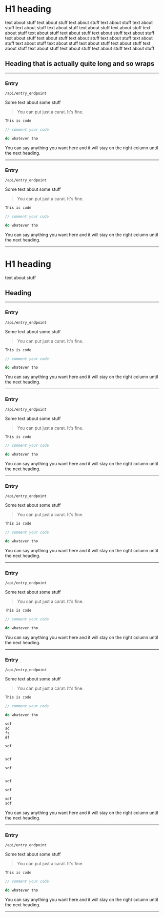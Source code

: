 # H1 heading

text about stuff text about stuff text about stuff text about stuff text about stuff text about stuff text about stuff text about stuff text about stuff text about stuff text about stuff text about stuff text about stuff text about stuff text about stuff text about stuff text about stuff text about stuff text about stuff text about stuff text about stuff text about stuff text about stuff text about stuff text about stuff text about stuff text about stuff text about stuff 

## Heading that is actually quite long and so wraps

---

### Entry

`/api/entry_endpoint`

Some text about some stuff


> You can put just a carat. It's fine.

```javascript
This is code

// comment your code

do whatever tho

```

You can say anything you want here and it will stay on the right column until the next heading.

---

### Entry

`/api/entry_endpoint`

Some text about some stuff


> You can put just a carat. It's fine.

```javascript
This is code

// comment your code

do whatever tho

```

You can say anything you want here and it will stay on the right column until the next heading.

---

# H1 heading

text about stuff

## Heading

---

### Entry

`/api/entry_endpoint`

Some text about some stuff


> You can put just a carat. It's fine.

```javascript
This is code

// comment your code

do whatever tho

```

You can say anything you want here and it will stay on the right column until the next heading.

---

### Entry

`/api/entry_endpoint`

Some text about some stuff


> You can put just a carat. It's fine.

```javascript
This is code

// comment your code

do whatever tho

```

You can say anything you want here and it will stay on the right column until the next heading.

---

### Entry

`/api/entry_endpoint`

Some text about some stuff


> You can put just a carat. It's fine.

```javascript
This is code

// comment your code

do whatever tho

```

You can say anything you want here and it will stay on the right column until the next heading.

---

### Entry

`/api/entry_endpoint`

Some text about some stuff


> You can put just a carat. It's fine.

```javascript
This is code

// comment your code

do whatever tho

```

You can say anything you want here and it will stay on the right column until the next heading.

---

### Entry

`/api/entry_endpoint`

Some text about some stuff


> You can put just a carat. It's fine.

```javascript
This is code

// comment your code

do whatever tho

sdf
sd
fs
df

sdf


sdf

sdf


sdf

sdf

sdf
sdf

```

You can say anything you want here and it will stay on the right column until the next heading.

---

### Entry

`/api/entry_endpoint`

Some text about some stuff


> You can put just a carat. It's fine.

```javascript
This is code

// comment your code

do whatever tho

```

You can say anything you want here and it will stay on the right column until the next heading.

---
